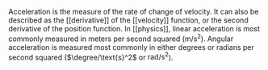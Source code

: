 Acceleration is the measure of the rate of change of velocity. It can also be described as the [[derivative]] of the [[velocity]] function, or the second derivative of the position function. In [[physics]], linear acceleration is most commonly measured in meters per second squared ($\displaystyle \text{m}/\text{s}^2$). Angular acceleration is measured most commonly in either degrees or radians per second squared ($\degree/\text{s}^2$ or $\text{rad}/\text{s}^2$).